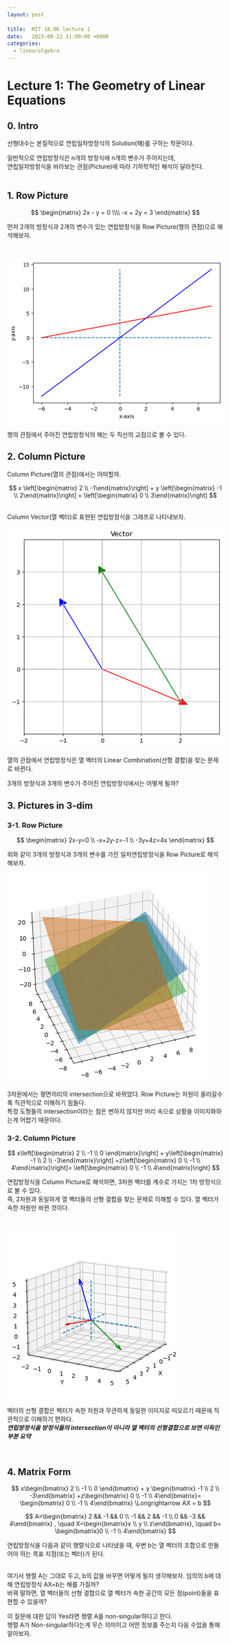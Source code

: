 ```yaml
---
layout: post

title:  MIT 18.06 lecture 1
date:   2023-08-22 11:00:00 +0900
categories: 
  - linearalgebra
---
```





Lecture 1: The Geometry of Linear Equations
=======

## 0. Intro
선형대수는 본질적으로 연립일차방정식의 Solution(해)를 구하는 학문이다.

일반적으로 연립방정식은 n개의 방정식에 n개의 변수가 주어지는데,<br>
연립일차방정식을 바라보는 관점(Picture)에 따라 기하학적인 해석이 달라진다.
<br>
<br>

## 1. Row Picture


$$
\begin{matrix}
2x - y = 0 \\\\
-x + 2y = 3
\end{matrix}
$$


먼저 2개의 방정식과 2개의 변수가 있는 연립방정식을 Row Picture(행의 관점)으로 해석해보자.

<br>


    
![png](/assets/img/img_LA/lecture_1/output_2_0.png)
    


행의 관점에서 주어진 연립방정식의 해는 두 직선의 교점으로 볼 수 있다.
<br>

## 2. Column Picture
Column Picture(열의 관점)에서는 어떠할까.

$$
x \left[\begin{matrix} 2 \\ -1\end{matrix}\right] + y \left[\begin{matrix} -1 \\ 2\end{matrix}\right]
= \left[\begin{matrix} 0 \\ 3\end{matrix}\right]
$$

<br>
Column Vector(열 벡터)로 표현된 연립방정식을 그래프로 나타내보자.

<br>
    
![png](/assets/img/img_LA/lecture_1/output_4_0.png)
    


열의 관점에서 연립방정식은 열 벡터의 Linear Combination(선형 결합)을 찾는 문제로 바뀐다.  

3개의 방정식과 3개의 변수가 주어진 연립방정식에서는 어떻게 될까?
<br>

## 3. Pictures in 3-dim

### 3-1. Row Picture


$$
\begin{matrix}
2x-y=0 \\
-x+2y-z=-1 \\
-3y+4z=4x
\end{matrix}
$$


위와 같이 3개의 방정식과 3개의 변수를 가진 일차연립방정식을 Row Picture로 해석해보자.



    
![png](/assets/img/img_LA/lecture_1/output_6_1.png)
    


3차원에서는 평면끼리의 intersection으로 바뀌었다. Row Picture는 차원이 올라갈수록 직관적으로 이해하기 힘들다.  
특정 도형들의 intersection이라는 점은 변하지 않지만 머리 속으로 상황을 이미지화하는게 어렵기 때문이다.
<br>

### 3-2. Column Picture


$$
x\left[\begin{matrix} 2 \\ -1 \\ 0 \end{matrix}\right] + y\left[\begin{matrix} -1 \\ 2 \\ -3\end{matrix}\right]
+z\left[\begin{matrix} 0 \\ -1 \\ 4\end{matrix}\right]= \left[\begin{matrix} 0 \\ -1 \\ 4\end{matrix}\right]
$$


연립방정식을 Column Picture로 해석하면, 3차원 벡터를 계수로 가지는 1차 방정식으로 볼 수 있다.  
즉, 2차원과 동일하게 열 벡터들의 선형 결합을 찾는 문제로 이해할 수 있다. 열 벡터가 속한 차원만 바뀐 것이다.

<br>

![png](/assets/img/img_LA/lecture_1/output_8_1.png)

벡터의 선형 결합은 벡터가 속한 차원과 무관하게 동일한 이미지로 떠오르기 때문에 직관적으로 이해하기 편하다.  
***연립방정식을 방정식들의 intersection이 아니라 열 벡터의 선형결합으로 보면 이득인 부분 요약***


<br>

## 4. Matrix Form


$$
x\begin{bmatrix} 2 \\ -1 \\ 0 \end{bmatrix} + y \begin{bmatrix} -1 \\ 2 \\ -3\end{bmatrix}
+z\begin{bmatrix} 0 \\ -1 \\ 4\end{bmatrix}= \begin{bmatrix} 0 \\ -1 \\ 4\end{bmatrix}
 \Longrightarrow  AX = b
$$

$$
A=\begin{bmatrix} 2 && -1 && 0 \\ -1 && 2 && -1 \\ 0 && -3 && 4\end{bmatrix} , \quad
X=\begin{bmatrix}x \\ y \\ z\end{bmatrix}, \quad b= \begin{bmatrix}0 \\ -1 \\ 4\end{bmatrix}
$$


연립방정식을 다음과 같이 행렬식으로 나타냈을 때, 우변 b는 열 벡터의 조합으로 만들어야 하는 목표 지점(또는 벡터)가 된다.  
<br>

여기서 행렬 A는 그대로 두고, b의 값을 바꾸면 어떻게 될지 생각해보자. 임의의 b에 대해 연립방정식 AX=b는 해를 가질까?  
바꿔 말하면, 열 벡터들의 선형 결합으로 열 벡터가 속한 공간의 모든 점(point)들을 표현할 수 있을까?  

이 질문에 대한 답이 Yes라면 행렬 A를 non-singular하다고 한다.  
행렬 A가 Non-singular하다는게 무슨 의미이고 어떤 정보를 주는지 다음 수업을 통해 알아보자.
